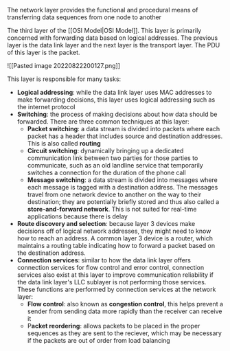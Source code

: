 The network layer provides the functional and procedural means of transferring data sequences from one node to another

The third layer of the [[OSI Model|OSI Model]]. This layer is primarily concerned with forwarding data based on logical addresses. The previous layer is the data link layer and the next layer is the transport layer. The PDU of this layer is the packet.

![[Pasted image 20220822200127.png]]

This layer is responsible for many tasks:
- **Logical addressing**: while the data link layer uses MAC addresses to make forwarding decisions, this layer uses logical addressing such as the internet protocol
- **Switching**: the process of making decisions about how data should be forwarded. There are three common techniques at this layer:
	- **Packet switching**: a data stream is divided into packets where each packet has a header that includes source and destination addresses. This is also called **routing**
	- **Circuit switching**: dynamically bringing up a dedicated communication link between two parties for those parties to communicate, such as an old landline service that temporarily switches a connection for the duration of the phone call
	- **Message switching**: a data stream is divided into messages where each message is tagged with a destination address. The messages travel from one network device to another on the way to their destination; they are potentially briefly stored and thus also called a **store-and-forward network**. This is not suited for real-time applications because there is delay
- **Route discovery and selection**: because layer 3 devices make decisions off of logical network addresses, they might need to know how to reach an address. A common layer 3 device is a router, which maintains a routing table indicating how to forward a packet based on the destination address.
- **Connection services**: similar to how the data link layer offers connection services for flow control and error control, connection services also exist at this layer to improve communication reliability if the data link layer's LLC sublayer is not performing those services. These functions are performed by connection services at the network layer:
	- **Flow control**: also known as **congestion control**, this helps prevent a sender from sending data more rapidly than the receiver can receive it
	- P**acket reordering**: allows packets to be placed in the proper sequences as they are sent to the reciever, which may be necessary if the packets are out of order from load balancing